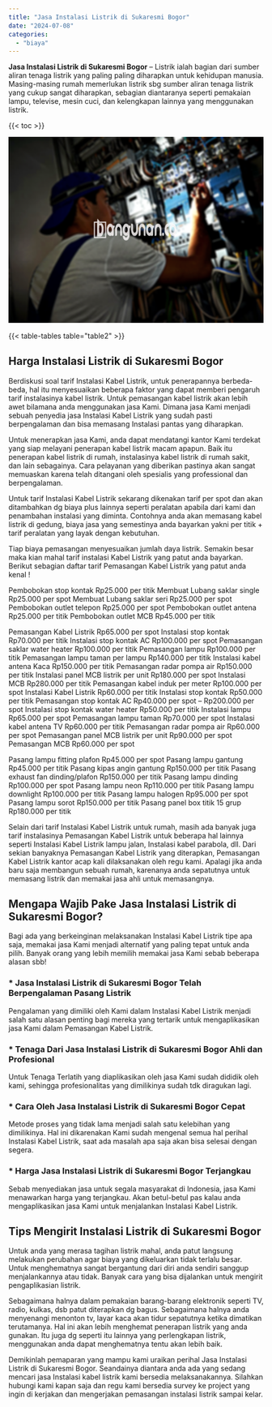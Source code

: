 ```yaml
---
title: "Jasa Instalasi Listrik di Sukaresmi Bogor"
date: "2024-07-08"
categories: 
  - "biaya"
---
```


**Jasa Instalasi Listrik di Sukaresmi Bogor** – Listrik ialah bagian dari sumber aliran tenaga listrik yang paling paling diharapkan untuk kehidupan manusia. Masing-masing rumah memerlukan listrik sbg sumber aliran tenaga listrik yang cukup sangat diharapkan, sebagian diantaranya seperti pemakaian lampu, televise, mesin cuci, dan kelengkapan lainnya yang menggunakan listrik.

{{< toc >}}

![Jasa Instalasi Listrik di Sukaresmi Bogor](/images/instalasi-listrik-murah33.png)

{{< table-tables table="table2" >}}

## Harga Instalasi Listrik di Sukaresmi Bogor

Berdiskusi soal tarif Instalasi Kabel Listrik, untuk penerapannya berbeda-beda, hal itu menyesuaikan beberapa faktor yang dapat memberi pengaruh tarif instalasinya kabel listrik. Untuk pemasangan kabel listrik akan lebih awet bilamana anda menggunakan jasa Kami. Dimana jasa Kami menjadi sebuah penyedia jasa Instalasi Kabel Listrik yang sudah pasti berpengalaman dan bisa memasang Instalasi pantas yang diharapkan.

Untuk menerapkan jasa Kami, anda dapat mendatangi kantor Kami terdekat yang siap melayani penerapan kabel listrik macam apapun. Baik itu penerapan kabel listrik di rumah, instalasinya kabel listrik di rumah sakit, dan lain sebagainya. Cara pelayanan yang diberikan pastinya akan sangat memuaskan karena telah ditangani oleh spesialis yang professional dan berpengalaman.

Untuk tarif Instalasi Kabel Listrik sekarang dikenakan tarif per spot dan akan ditambahkan dg biaya plus lainnya seperti peralatan apabila dari kami dan penambahan instalasi yang diminta. Contohnya anda akan memasang kabel listrik di gedung, biaya jasa yang semestinya anda bayarkan yakni per titik + tarif peralatan yang layak dengan kebutuhan.

Tiap biaya pemasangan menyesuaikan jumlah daya listrik. Semakin besar maka kian mahal tarif instalasi Kabel Listrik yang patut anda bayarkan. Berikut sebagian daftar tarif Pemasangan Kabel Listrik yang patut anda kenal !

Pembobokan stop kontak Rp25.000 per titik Membuat Lubang saklar single Rp25.000 per spot Membuat Lubang saklar seri Rp25.000 per spot Pembobokan outlet telepon Rp25.000 per spot Pembobokan outlet antena Rp25.000 per titik Pembobokan outlet MCB Rp45.000 per titik

Pemasangan Kabel Listrik Rp65.000 per spot Instalasi stop kontak Rp70.000 per titik Instalasi stop kontak AC Rp100.000 per spot Pemasangan saklar water heater Rp100.000 per titik Pemasangan lampu Rp100.000 per titik Pemasangan lampu taman per lampu Rp140.000 per titik Instalasi kabel antena Kaca Rp150.000 per titik Pemasangan radar pompa air Rp150.000 per titik Instalasi panel MCB listrik per unit Rp180.000 per spot Instalasi MCB Rp280.000 per titik Pemasangan kabel induk per meter Rp100.000 per spot Instalasi Kabel Listrik Rp60.000 per titik Instalasi stop kontak Rp50.000 per titik Pemasangan stop kontak AC Rp40.000 per spot – Rp200.000 per spot Instalasi stop kontak water heater Rp50.000 per titik Instalasi lampu Rp65.000 per spot Pemasangan lampu taman Rp70.000 per spot Instalasi kabel antena TV Rp60.000 per titik Pemasangan radar pompa air Rp60.000 per spot Pemasangan panel MCB listrik per unit Rp90.000 per spot Pemasangan MCB Rp60.000 per spot

Pasang lampu fitting plafon Rp45.000 per spot Pasang lampu gantung Rp45.000 per titik Pasang kipas angin gantung Rp150.000 per titik Pasang exhaust fan dinding/plafon Rp150.000 per titik Pasang lampu dinding Rp100.000 per spot Pasang lampu neon Rp110.000 per titik Pasang lampu downlight Rp100.000 per titik Pasang lampu halogen Rp95.000 per spot Pasang lampu sorot Rp150.000 per titik Pasang panel box titik 15 grup Rp180.000 per titik

Selain dari tarif Instalasi Kabel Listrik untuk rumah, masih ada banyak juga tarif instalasinya Pemasangan Kabel Listrik untuk beberapa hal lainnya seperti Instalasi Kabel Listrik lampu jalan, Instalasi kabel parabola, dll. Dari sekian banyaknya Pemasangan Kabel Listrik yang diterapkan, Pemasangan Kabel Listrik kantor acap kali dilaksanakan oleh regu kami. Apalagi jika anda baru saja membangun sebuah rumah, karenanya anda sepatutnya untuk memasang listrik dan memakai jasa ahli untuk memasangnya.

## Mengapa Wajib Pake Jasa Instalasi Listrik di Sukaresmi Bogor?

Bagi ada yang berkeinginan melaksanakan Instalasi Kabel Listrik tipe apa saja, memakai jasa Kami menjadi alternatif yang paling tepat untuk anda pilih. Banyak orang yang lebih memilih memakai jasa Kami sebab beberapa alasan sbb!

### \* Jasa Instalasi Listrik di Sukaresmi Bogor Telah Berpengalaman Pasang Listrik

Pengalaman yang dimiliki oleh Kami dalam Instalasi Kabel Listrik menjadi salah satu alasan penting bagi mereka yang tertarik untuk mengaplikasikan jasa Kami dalam Pemasangan Kabel Listrik.

### \* Tenaga Dari Jasa Instalasi Listrik di Sukaresmi Bogor Ahli dan Profesional

Untuk Tenaga Terlatih yang diaplikasikan oleh jasa Kami sudah dididik oleh kami, sehingga profesionalitas yang dimilikinya sudah tdk diragukan lagi.

### \* Cara Oleh Jasa Instalasi Listrik di Sukaresmi Bogor Cepat

Metode proses yang tidak lama menjadi salah satu kelebihan yang dimilikinya. Hal ini dikarenakan Kami sudah mengenal semua hal perihal Instalasi Kabel Listrik, saat ada masalah apa saja akan bisa selesai dengan segera.

### \* Harga Jasa Instalasi Listrik di Sukaresmi Bogor Terjangkau

Sebab menyediakan jasa untuk segala masyarakat di Indonesia, jasa Kami menawarkan harga yang terjangkau. Akan betul-betul pas kalau anda mengaplikasikan jasa Kami untuk menjalankan Instalasi Kabel Listrik.

## Tips Mengirit Instalasi Listrik di Sukaresmi Bogor


Untuk anda yang merasa tagihan listrik mahal, anda patut langsung melakukan perubahan agar biaya yang dikeluarkan tidak terlalu besar. Untuk menghematnya sangat bergantung dari diri anda sendiri sanggup menjalankannya atau tidak. Banyak cara yang bisa dijalankan untuk mengirit pengaplikasian listrik.

Sebagaimana halnya dalam pemakaian barang-barang elektronik seperti TV, radio, kulkas, dsb patut diterapkan dg bagus. Sebagaimana halnya anda menyenangi menonton tv, layar kaca akan tidur sepatutnya ketika dimatikan terutamanya. Hal ini akan lebih menghemat penerapan listrik yang anda gunakan. Itu juga dg seperti itu lainnya yang perlengkapan listrik, menggunakan anda dapat menghematnya tentu akan lebih baik.

Demikinlah pemaparan yang mampu kami uraikan perihal Jasa Instalasi Listrik di Sukaresmi Bogor. Seandainya diantara anda ada yang sedang mencari jasa Instalasi kabel listrik kami bersedia melaksanakannya. Silahkan hubungi kami kapan saja dan regu kami bersedia survey ke project yang ingin di kerjakan dan mengerjakan pemasangan instalasi listrik sampai kelar.
